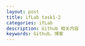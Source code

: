 ```yaml
---
layout: post
title: ifLab task1-2
categories: ifLab
description: Github 相关内容
keywords: Github，博客
---
```

